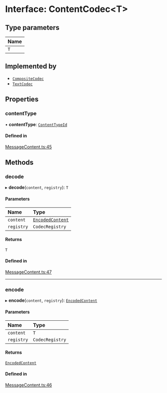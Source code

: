 <!--[@xmtp/xmtp-js](../README.md) / [Exports](../modules.md) / ContentCodec-->

# Interface: ContentCodec<T\>

## Type parameters

| Name |
| :------ |
| `T` |

## Implemented by

- [`CompositeCodec`](../classes/CompositeCodec.md)
- [`TextCodec`](../classes/TextCodec.md)

<!--## Table of contents

### Properties

- [contentType](ContentCodec.md#contenttype)

### Methods

- [decode](ContentCodec.md#decode)
- [encode](ContentCodec.md#encode)-->

## Properties

### contentType

• **contentType**: [`ContentTypeId`](../classes/ContentTypeId.md)

#### Defined in

[MessageContent.ts:45](https://github.com/xmtp/xmtp-js/blob/83d4d4b/src/MessageContent.ts#L45)

## Methods

### decode

▸ **decode**(`content`, `registry`): `T`

#### Parameters

| Name | Type |
| :------ | :------ |
| `content` | [`EncodedContent`](EncodedContent.md) |
| `registry` | `CodecRegistry` |

#### Returns

`T`

#### Defined in

[MessageContent.ts:47](https://github.com/xmtp/xmtp-js/blob/83d4d4b/src/MessageContent.ts#L47)

___

### encode

▸ **encode**(`content`, `registry`): [`EncodedContent`](EncodedContent.md)

#### Parameters

| Name | Type |
| :------ | :------ |
| `content` | `T` |
| `registry` | `CodecRegistry` |

#### Returns

[`EncodedContent`](EncodedContent.md)

#### Defined in

[MessageContent.ts:46](https://github.com/xmtp/xmtp-js/blob/83d4d4b/src/MessageContent.ts#L46)
